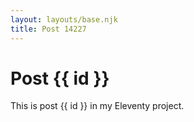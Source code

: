 ```yaml
---
layout: layouts/base.njk
title: Post 14227
---
```


# Post {{ id }}

This is post {{ id }} in my Eleventy project.
